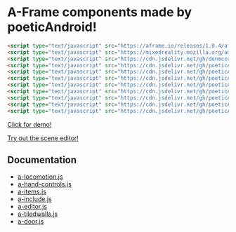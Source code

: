 # A-Frame components made by poeticAndroid!

```html
<script type="text/javascript" src="https://aframe.io/releases/1.0.4/aframe.min.js"></script>
<script type="text/javascript" src="https://mixedreality.mozilla.org/ammo.js/builds/ammo.wasm.js"></script>
<script type="text/javascript" src="https://cdn.jsdelivr.net/gh/donmccurdy/aframe-physics-system@v4.0.1/dist/aframe-physics-system.min.js"></script>
<script type="text/javascript" src="https://cdn.jsdelivr.net/gh/poeticAndroid/poetic-aframe@v0.25/components/utils.js"></script>
<script type="text/javascript" src="https://cdn.jsdelivr.net/gh/poeticAndroid/poetic-aframe@v0.25/components/a-locomotion.js"></script>
<script type="text/javascript" src="https://cdn.jsdelivr.net/gh/poeticAndroid/poetic-aframe@v0.25/components/a-hand-controls.js"></script>
<script type="text/javascript" src="https://cdn.jsdelivr.net/gh/poeticAndroid/poetic-aframe@v0.25/components/a-items.js"></script>
<script type="text/javascript" src="https://cdn.jsdelivr.net/gh/poeticAndroid/poetic-aframe@v0.25/components/a-include.js"></script>
<script type="text/javascript" src="https://cdn.jsdelivr.net/gh/poeticAndroid/poetic-aframe@v0.25/components/a-editor.js"></script>
<script type="text/javascript" src="https://cdn.jsdelivr.net/gh/poeticAndroid/poetic-aframe@v0.25/components/a-tiledwalls.js"></script>
<script type="text/javascript" src="https://cdn.jsdelivr.net/gh/poeticAndroid/poetic-aframe@v0.25/components/a-door.js"></script>
```

[Click for demo!](https://poetic-aframe.glitch.me/)

[Try out the scene editor!](https://poetic-aframe.glitch.me/editor.html)

## Documentation

- [a-locomotion.js](https://github.com/poeticAndroid/poetic-aframe/blob/master/components/a-locomotion.md)
- [a-hand-controls.js](https://github.com/poeticAndroid/poetic-aframe/blob/master/components/a-hand-controls.md)
- [a-items.js](https://github.com/poeticAndroid/poetic-aframe/blob/master/components/a-items.md)
- [a-include.js](https://github.com/poeticAndroid/poetic-aframe/blob/master/components/a-include.md)
- [a-editor.js](https://github.com/poeticAndroid/poetic-aframe/blob/master/components/a-editor.md)
- [a-tiledwalls.js](https://github.com/poeticAndroid/poetic-aframe/blob/master/components/a-tiledwalls.md)
- [a-door.js](https://github.com/poeticAndroid/poetic-aframe/blob/master/components/a-door.md)

